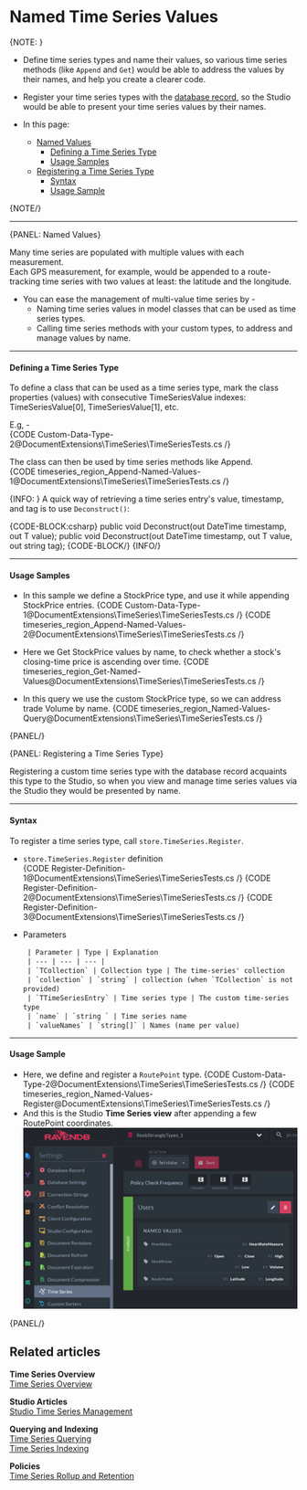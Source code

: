 ﻿# Named Time Series Values

{NOTE: }

* Define time series types and name their values, so various time series methods (like `Append` and `Get`) 
  would be able to address the values by their names, and help you create a clearer code.  
* Register your time series types with the [database record](../../../studio/database/settings/database-record), 
  so the Studio would be able to present your time series values by their names.  

* In this page:  
  * [Named Values](../../../document-extensions/timeseries/client-api/named-time-series-values#named-values)  
     * [Defining a Time Series Type](../../../document-extensions/timeseries/client-api/named-time-series-values#defining-a-time-series-type)  
     * [Usage Samples](../../../document-extensions/timeseries/client-api/named-time-series-values#usage-samples)  
  * [Registering a Time Series Type](../../../document-extensions/timeseries/client-api/named-time-series-values#registering-a-time-series-type)  
     * [Syntax](../../../document-extensions/timeseries/client-api/named-time-series-values#syntax)  
     * [Usage Sample](../../../document-extensions/timeseries/client-api/named-time-series-values#usage-sample)  

{NOTE/}

---

{PANEL: Named Values}

Many time series are populated with multiple values with each measurement.  
Each GPS measurement, for example, would be appended to a route-tracking 
time series with two values at least: the latitude and the longitude.  

* You can ease the management of multi-value time series by -  
   * Naming time series values in model classes that can be used as time series types.  
   * Calling time series methods with your custom types, to address and manage values by name.  

---

#### Defining a Time Series Type

To define a class that can be used as a time series type, mark the class 
properties (values) with consecutive TimeSeriesValue indexes: TimeSeriesValue[0], 
TimeSeriesValue[1], etc.  

E.g, -  
{CODE Custom-Data-Type-2@DocumentExtensions\TimeSeries\TimeSeriesTests.cs /}  

The class can then be used by time series methods like Append.  
{CODE timeseries_region_Append-Named-Values-1@DocumentExtensions\TimeSeries\TimeSeriesTests.cs /}

{INFO: }
A quick way of retrieving a time series entry's value, timestamp, and 
tag is to use `Deconstruct()`:  

{CODE-BLOCK:csharp}
public void Deconstruct(out DateTime timestamp, out T value);
public void Deconstruct(out DateTime timestamp, out T value, out string tag);
{CODE-BLOCK/}
{INFO/}

---

#### Usage Samples

* In this sample we define a StockPrice type, and use it while appending StockPrice entries.
  {CODE Custom-Data-Type-1@DocumentExtensions\TimeSeries\TimeSeriesTests.cs /}
  {CODE timeseries_region_Append-Named-Values-2@DocumentExtensions\TimeSeries\TimeSeriesTests.cs /}

* Here we Get StockPrice values by name, to check whether a stock's closing-time price is ascending over time.
   {CODE timeseries_region_Get-Named-Values@DocumentExtensions\TimeSeries\TimeSeriesTests.cs /}

* In this query we use the custom StockPrice type, so we can address trade Volume by name.
   {CODE timeseries_region_Named-Values-Query@DocumentExtensions\TimeSeries\TimeSeriesTests.cs /}

{PANEL/}

{PANEL: Registering a Time Series Type}

Registering a custom time series type with the database record acquaints 
this type to the Studio, so when you view and manage time series values 
via the Studio they would be presented by name.  

---

#### Syntax

To register a time series type, call `store.TimeSeries.Register`.  

* `store.TimeSeries.Register` definition  
   {CODE Register-Definition-1@DocumentExtensions\TimeSeries\TimeSeriesTests.cs /}
   {CODE Register-Definition-2@DocumentExtensions\TimeSeries\TimeSeriesTests.cs /}
   {CODE Register-Definition-3@DocumentExtensions\TimeSeries\TimeSeriesTests.cs /}

* Parameters  

       | Parameter | Type | Explanation 
       | --- | --- | --- |
       | `TCollection` | Collection type | The time-series' collection  
       | `collection` | `string` | collection (when `TCollection` is not provided)
       | `TTimeSeriesEntry` | Time series type | The custom time-series type 
       | `name` | `string ` | Time series name 
       | `valueNames` | `string[]` | Names (name per value) 

---

#### Usage Sample

* Here, we define and register a `RoutePoint` type.
  {CODE Custom-Data-Type-2@DocumentExtensions\TimeSeries\TimeSeriesTests.cs /}
  {CODE timeseries_region_Named-Values-Register@DocumentExtensions\TimeSeries\TimeSeriesTests.cs /}
* And this is the Studio **Time Series view** after appending a few RoutePoint coordinates.
!["Studio Time Series View"](images/time-series-view-coordinates.png "Studio Time Series View")

{PANEL/}


## Related articles

**Time Series Overview**  
[Time Series Overview](../../../document-extensions/timeseries/overview)  

**Studio Articles**  
[Studio Time Series Management](../../../studio/database/document-extensions/time-series)  

**Querying and Indexing**  
[Time Series Querying](../../../document-extensions/timeseries/querying/overview-and-syntax)  
[Time Series Indexing](../../../document-extensions/timeseries/indexing)  

**Policies**  
[Time Series Rollup and Retention](../../../document-extensions/timeseries/rollup-and-retention)  
